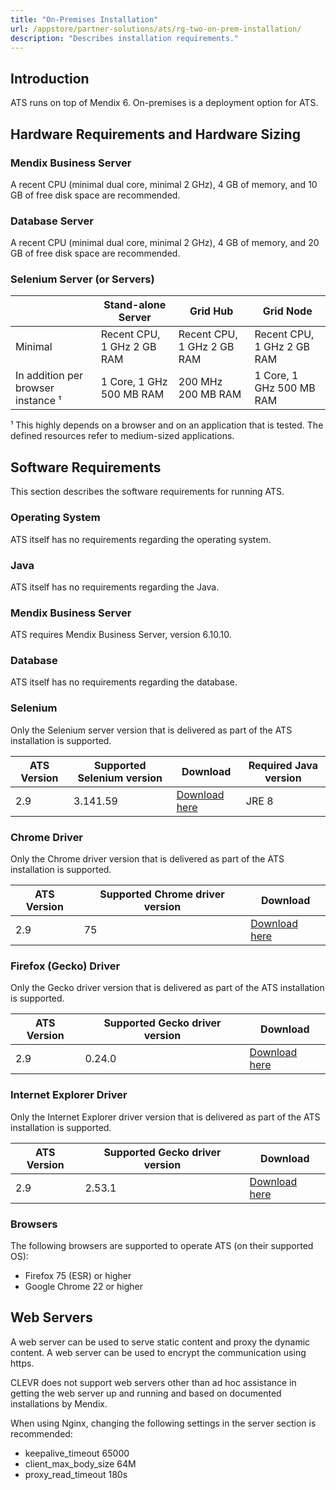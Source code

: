 ```yaml
---
title: "On-Premises Installation"
url: /appstore/partner-solutions/ats/rg-two-on-prem-installation/
description: "Describes installation requirements."
---
```


## Introduction

ATS runs on top of Mendix 6. On-premises is a deployment option for ATS. 

## Hardware Requirements and Hardware Sizing

### Mendix Business Server

A recent CPU (minimal dual core, minimal 2 GHz), 4 GB of memory, and 10 GB of free disk space are recommended.

### Database Server

A recent CPU (minimal dual core, minimal 2 GHz), 4 GB of memory, and 20 GB of free disk space are recommended.

### Selenium Server (or Servers)

 &#xfeff; | Stand-alone Server | Grid Hub | Grid Node 
-----|----|--------------|--------------
Minimal    | Recent CPU, 1 GHz 2 GB RAM    | Recent CPU, 1 GHz 2 GB RAM    | Recent CPU, 1 GHz 2 GB RAM
In addition per browser instance ¹    | 1 Core, 1 GHz 500 MB RAM | 200 MHz 200 MB RAM | 1 Core, 1 GHz 500 MB RAM

¹ This highly depends on a browser and on an application that is tested. The defined resources refer to medium-sized applications.

## Software Requirements

This section describes the software requirements for running ATS.

### Operating System

ATS itself has no requirements regarding the operating system.

### Java

ATS itself has no requirements regarding the Java.

### Mendix Business Server

ATS requires Mendix Business Server, version 6.10.10.

### Database

ATS itself has no requirements regarding the database.

### Selenium

Only the Selenium server version that is delivered as part of the ATS installation is supported.

ATS Version | Supported Selenium version | Download |Required Java version
---|---|---|---
2.9 | 3.141.59 | [Download here](https://selenium-release.storage.googleapis.com/3.141/selenium-server-stand-alone-3.141.59.jar) | JRE 8

### Chrome Driver

Only the Chrome driver version that is delivered as part of the ATS installation is supported.

ATS Version | Supported Chrome driver version | Download 
---|---|---
2.9 | 75 | [Download here](https://chromedriver.storage.googleapis.com/index.html?path=75.0.3770.140/)

### Firefox (Gecko) Driver

Only the Gecko driver version that is delivered as part of the ATS installation is supported.

ATS Version | Supported Gecko driver version | Download 
---|---|---
2.9 | 0.24.0 | [Download here](https://github.com/mozilla/geckodriver/releases/tag/v0.24.0)

### Internet Explorer Driver

Only the Internet Explorer driver version that is delivered as part of the ATS installation is supported.

ATS Version | Supported Gecko driver version | Download 
---|---|---
2.9 | 2.53.1 | [Download here](https://selenium-release.storage.googleapis.com/index.html?path=2.53/)

### Browsers

The following browsers are supported to operate ATS (on their supported OS):

* Firefox 75 (ESR) or higher
* Google Chrome 22 or higher

## Web Servers

A web server can be used to serve static content and proxy the dynamic content. A web server can be used to encrypt the communication using https.

CLEVR does not support web servers other than ad hoc assistance in getting the web server up and running and based on documented installations by Mendix. 

When using Nginx, changing the following settings in the server section is recommended:

* keepalive_timeout 65000
* client_max_body_size 64M
* proxy_read_timeout 180s 
